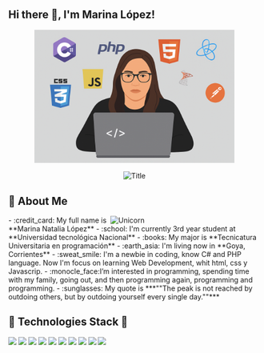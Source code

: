 ## Hi there 👋, I'm Marina López!
<p align="center">
  <img src="https://github.com/MarinaProg1/MarinaProg1/raw/main/miImagen.png" alt="Mi Imagen" width="400"/>
</p>



<div align="center">
  <img src="https://readme-typing-svg.herokuapp.com?font=Architects+Daughter&color=%2338C2FF&size=50&center=true&vCenter=true&height=60&width=600&lines=Heyyy!+I'm+Tien+Huynh+%3C3;TN+is+me!!!;Welcome+to+my+profile!" alt="Title"></img>
</div>


## 🚀 About Me  
<img align="right" width=300px alt="Unicorn" src="https://media.giphy.com/media/3ohs4BSacFKI7A717y/giphy.gif" />
- :credit_card: My full name is **Marina Natalia López** 
- :school: I'm currently 3rd year student at **Universidad tecnológica Nacional**
- :books: My major is **Tecnicatura Universitaria en programación**
- :earth_asia: I'm living now in **Goya, Corrientes**
- :sweat_smile: I'm a newbie in coding, know C# and PHP language. Now I'm focus on learning Web Development, whit html, css y Javascrip.
- :monocle_face:I’m interested in programming, spending time with my family, going out, and then programming again, programming and programming.
- :sunglasses: My quote is ***""The peak is not reached by outdoing others, but by outdoing yourself every single day.""*** 


## 🔧 Technologies Stack 🔧

![](https://img.shields.io/badge/Code-HTML5-informational?style=flat&logo=html5&logoColor=white&color=blueviolet)
![](https://img.shields.io/badge/Code-CSS3-informational?style=flat&logo=css3&logoColor=white&color=blueviolet)
![](https://img.shields.io/badge/Code-PHP-informational?style=flat&logo=php&logoColor=white&color=blueviolet)
![](https://img.shields.io/badge/Code-JavaScript-informational?style=flat&logo=javascript&logoColor=white&color=blueviolet)
![](https://img.shields.io/badge/Code-csharp-informational?style=flat&logo=csharp&logoColor=white&color=blueviolet)
![](https://img.shields.io/badge/Code-SQL-informational?style=flat&logo=mysql&logoColor=white&color=blueviolet)
![](https://img.shields.io/badge/Code-React-informational?style=flat&logo=react&logoColor=white&color=blueviolet)
![](https://img.shields.io/badge/Shell-Bash-informational?style=flat&logo=gnu-bash&logoColor=white&color=blueviolet)
![](https://img.shields.io/badge/GitHub-Git-informational?style=flat&logo=git&logoColor=white&color=blueviolet)
![](https://img.shields.io/badge/IDE-VSCode-informational?style=flat&logo=visualstudiocode&logoColor=white&color=blueviolet)




